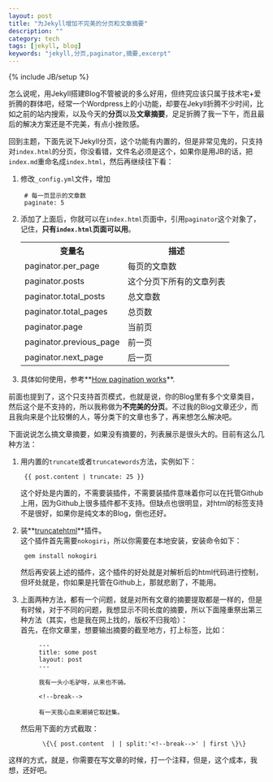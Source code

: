 ```yaml
---
layout: post
title: "为Jekyll增加不完美的分页和文章摘要"
description: ""
category: tech
tags: [jekyll, blog]
keywords: "jekyll,分页,paginator,摘要,excerpt" 
---
```

{% include JB/setup %}

怎么说呢，用Jekyll搭建Blog不管被说的多么好用，但终究应该只属于技术宅+爱折腾的群体吧，经常一个Wordpress上的小功能，却要在Jekyll折腾不少时间，比如之前的站内搜索，以及今天的**分页**以及**文章摘要**，足足折腾了我一下午，而且最后的解决方案还是不完美，有点小挫败感。  


			
回到主题，下面先说下Jekyll分页，这个功能有内置的，但是非常见鬼的，只支持对`index.html`的分页，你没看错，文件名必须是这个，如果你是用JB的话，把`index.md`重命名成`index.html`，然后再继续往下看：  

<!--break-->

1. 修改`_config.yml`文件，增加  
		
		# 每一页显示的文章数
		paginate: 5  
		
2. 添加了上面后，你就可以在`index.html`页面中，引用`paginator`这个对象了，记住，**只有`index.html`页面可以用**。
	<table><tr><th> <strong>变量名</strong> </th><th> <strong>描述</strong> </th></tr><tr><td> paginator.per_page</td><td>每页的文章数</td></tr><tr><td>paginator.posts</td><td>这个分页下所有的文章列表</td></tr><tr><td>paginator.total_posts</td><td>总文章数</td></tr><tr><td>paginator.total_pages </td><td>总页数</td></tr><tr><td>paginator.page</td><td>当前页</td></tr><tr><td> paginator.previous_page </td><td>前一页</td></tr><tr><td>paginator.next_page</td><td>后一页</td></tr></table> 


3. 具体如何使用，参考**[How pagination works](https://github.com/mojombo/jekyll/wiki/Pagination)**. 

前面也提到了，这个只支持首页模式，也就是说，你的Blog里有多个文章类目，然后这个是不支持的，所以我称做为**不完美的分页**。不过我的Blog文章还少，而且我向来是个比较懒的人，等分类下的文章也多了，再来想怎么解决吧。  


下面说说怎么搞文章摘要，如果没有摘要的，列表展示是很头大的。目前有这么几种方法：   

1. 用内置的`truncate`或者`truncatewords`方法，实例如下：  

		{{ post.content | truncate: 25 }}  
	这个好处是内置的，不需要装插件，不需要装插件意味着你可以在托管Github上用，因为Github上很多插件都不支持。但缺点也很明显，对html的标签支持不是很好，如果你是纯文本的Blog，倒也还好。
	
2. 装**[truncatehtml](https://github.com/MattHall/truncatehtml)**插件。  
	 这个插件首先需要`nokogiri`，所以你需要在本地安装，安装命令如下：  
	 		
		gem install nokogiri
	 
	 然后再安装上述的插件，这个插件的好处就是对解析后的html代码进行控制，但坏处就是，你如果是托管在Github上，那就悲剧了，不能用。 
	 
3. 上面两种方法，都有一个问题，就是对所有文章的摘要提取都是一样的，但是有时候，对于不同的问题，我想显示不同长度的摘要，所以下面隆重祭出第三种方法（其实，也是我在网上找的，版权不归我哈）：   
	首先，在你文章里，想要输出摘要的截至地方，打上标签，比如：
			
			---
			title: some post
			layout: post
			---

			我有一头小毛驴呀，从来也不骑。

			<!--break-->

			有一天我心血来潮骑它取赶集。  
			
	然后用下面的方式截取：
	
			 \{\{ post.content  | | split:'<!--break-->' | first \}\}  
			 
这样的方式，就是，你需要在写文章的时候，打一个注释，但是，这个成本，我想，还好吧。
			 

 
